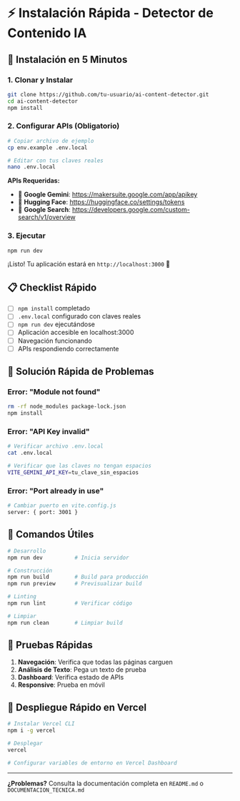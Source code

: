 # ⚡ Instalación Rápida - Detector de Contenido IA

## 🚀 Instalación en 5 Minutos

### 1. Clonar y Instalar

```bash
git clone https://github.com/tu-usuario/ai-content-detector.git
cd ai-content-detector
npm install
```

### 2. Configurar APIs (Obligatorio)

```bash
# Copiar archivo de ejemplo
cp env.example .env.local

# Editar con tus claves reales
nano .env.local
```

**APIs Requeridas:**

- 🔑 **Google Gemini**: https://makersuite.google.com/app/apikey
- 🔑 **Hugging Face**: https://huggingface.co/settings/tokens
- 🔑 **Google Search**: https://developers.google.com/custom-search/v1/overview

### 3. Ejecutar

```bash
npm run dev
```

¡Listo! Tu aplicación estará en `http://localhost:3000` 🎉

## 📋 Checklist Rápido

- [ ] `npm install` completado
- [ ] `.env.local` configurado con claves reales
- [ ] `npm run dev` ejecutándose
- [ ] Aplicación accesible en localhost:3000
- [ ] Navegación funcionando
- [ ] APIs respondiendo correctamente

## 🚨 Solución Rápida de Problemas

### Error: "Module not found"

```bash
rm -rf node_modules package-lock.json
npm install
```

### Error: "API Key invalid"

```bash
# Verificar archivo .env.local
cat .env.local

# Verificar que las claves no tengan espacios
VITE_GEMINI_API_KEY=tu_clave_sin_espacios
```

### Error: "Port already in use"

```bash
# Cambiar puerto en vite.config.js
server: { port: 3001 }
```

## 🔧 Comandos Útiles

```bash
# Desarrollo
npm run dev          # Inicia servidor

# Construcción
npm run build        # Build para producción
npm run preview      # Previsualizar build

# Linting
npm run lint         # Verificar código

# Limpiar
npm run clean        # Limpiar build
```

## 📱 Pruebas Rápidas

1. **Navegación**: Verifica que todas las páginas carguen
2. **Análisis de Texto**: Pega un texto de prueba
3. **Dashboard**: Verifica estado de APIs
4. **Responsive**: Prueba en móvil

## 🚀 Despliegue Rápido en Vercel

```bash
# Instalar Vercel CLI
npm i -g vercel

# Desplegar
vercel

# Configurar variables de entorno en Vercel Dashboard
```

---

**¿Problemas?** Consulta la documentación completa en `README.md` o `DOCUMENTACION_TECNICA.md`
